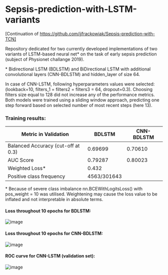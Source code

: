 # Sepsis-prediction-with-LSTM-variants
[Continuation of https://github.com/jjfrackowiak/Sepsis-prediction-with-TCN] 

Repository dedicated for two currently developed implementations of two variants of LSTM-based neural net* on the task of early sepsis prediction (subject of Physionet challange 2019).

\* Bidirectional LSTM (BDLSTM) and BiDirectional LSTM with additional convolutional layers (CNN-BDLSTM) and hidden_layer of size 64. 

In case of CNN-LSTM, following hyperparameters values were selected: (lookback=10, filters_1 = filters2 = filters3 = 64, dropout=0.3). Choosing filters size equal to 128 did not increase any of the performance metrics.
Both models were trained using a sliding window approach, predicting one step forward based on selected number of most recent steps (here 13).

### Training results:

| Metric in Validation | BDLSTM | CNN-BDLSTM |
| ------------- | ------------- | ------------- |
| Balanced Accuracy (cut-off at 0.3) | 0.69699 | 0.70610 |
| AUC Score | 0.79287  | 0.80023 |
| Weighted Loss* | 0.432 |  |
| Positive class frequency | 4563/301643 |

\* Because of severe class imbalance nn.BCEWithLogitsLoss() with pos_weight = 10 was utilised. Weightening may cause the loss value to be inflated and not interpretable in absolute terms.

#### Loss throughout 10 epochs for BDLSTM:
![image](https://github.com/jjfrackowiak/Sepsis-prediction-with-LSTM-variants/assets/84077365/35674c75-6416-48ec-94c2-5612bf2e16c2)

#### Loss throughout 10 epochs for CNN-BDLSTM:
![image](https://github.com/jjfrackowiak/Sepsis-prediction-with-LSTM-variants/assets/84077365/3918e186-ddbc-4c82-9b0b-5cc1e4e8ce96)

#### ROC curve for CNN-LSTM (validation set):
![image](https://github.com/jjfrackowiak/Sepsis-prediction-with-LSTM-variants/assets/84077365/58c45096-31c6-4618-ad03-2894ccc5c160)
